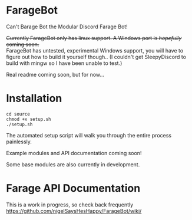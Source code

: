 # FarageBot
Can't Barage Bot the Modular Discord Farage Bot!

~~Currently FarageBot only has linux support. A Windows port is *hopefully* coming soon.~~  
FarageBot has untested, experimental Windows support, you will have to figure out how to build it yourself though.. (I couldn't get SleepyDiscord to build with mingw so I have been unable to test.)  

Real readme coming soon, but for now...

# Installation
```
cd source
chmod +x setup.sh
./setup.sh
```

The automated setup script will walk you through the entire process painlessly.

Example modules and API documentation coming soon!

Some base modules are also currently in development.

# Farage API Documentation

This is a work in progress, so check back frequently https://github.com/nigelSaysHesHappy/FarageBot/wiki/
